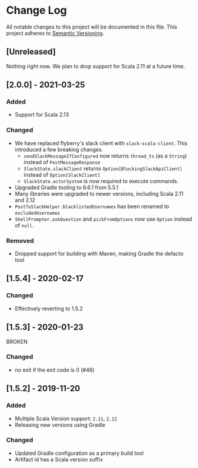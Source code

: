 # Change Log
All notable changes to this project will be documented in this file.
This project adheres to [Semantic Versioning](http://semver.org/).

## [Unreleased]

Nothing right now.  We plan to drop support for Scala 2.11 at a future time.

## [2.0.0] - 2021-03-25
### Added
- Support for Scala 2.13

### Changed
- We have replaced flyberry's slack client with `slack-scala-client`.  This introduced a few breaking changes. 
  - `sendSlackMessageIfConfigured` now returns `thread_ts` (as a `String`) instead of `PostMessageResponse`
  - `SlackState.slackClient` returns `Option[BlockingSlackApiClient]` instead of `Option[SlackClient]`
  - `SlackState.actorSystem` is now required to execute commands.
- Upgraded Gradle tooling to 6.6.1 from 5.5.1
- Many libraries were upgraded to newer versions, including Scala 2.11 and 2.12
- `PostToSlackHelper.blacklistedUsernames` has been renamed to `excludedUsernames`
- `ShellPrompter.askQuestion` and `pickFromOptions` now use `Option` instead of `null`.

### Removed
- Dropped support for building with Maven, making Gradle the defacto tool


## [1.5.4] - 2020-02-17
### Changed
- Effectively reverting to 1.5.2

## [1.5.3] - 2020-01-23
BROKEN

### Changed
- no exit if the exit code is 0 (#46)

## [1.5.2] - 2019-11-20

### Added
- Multiple Scala Version support: `2.11`, `2.12`
- Releasing new versions using Gradle

### Changed
- Updated Gradle configuration as a primary build tool
- Artifact id has a Scala version suffix
